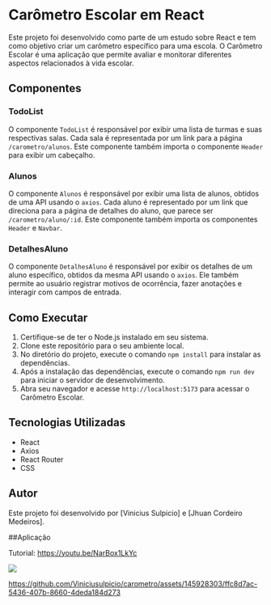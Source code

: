 # Carômetro Escolar em React

Este projeto foi desenvolvido como parte de um estudo sobre React e tem como objetivo criar um carômetro específico para uma escola. O Carômetro Escolar é uma aplicação que permite avaliar e monitorar diferentes aspectos relacionados à vida escolar.

## Componentes

### TodoList

O componente `TodoList` é responsável por exibir uma lista de turmas e suas respectivas salas. Cada sala é representada por um link para a página `/carometro/alunos`. Este componente também importa o componente `Header` para exibir um cabeçalho.

### Alunos

O componente `Alunos` é responsável por exibir uma lista de alunos, obtidos de uma API usando o `axios`. Cada aluno é representado por um link que direciona para a página de detalhes do aluno, que parece ser `/carometro/aluno/:id`. Este componente também importa os componentes `Header` e `Navbar`.

### DetalhesAluno

O componente `DetalhesAluno` é responsável por exibir os detalhes de um aluno específico, obtidos da mesma API usando o `axios`. Ele também permite ao usuário registrar motivos de ocorrência, fazer anotações e interagir com campos de entrada.

## Como Executar

1. Certifique-se de ter o Node.js instalado em seu sistema.
2. Clone este repositório para o seu ambiente local.
3. No diretório do projeto, execute o comando `npm install` para instalar as dependências.
4. Após a instalação das dependências, execute o comando `npm run dev` para iniciar o servidor de desenvolvimento.
5. Abra seu navegador e acesse `http://localhost:5173` para acessar o Carômetro Escolar.

## Tecnologias Utilizadas

- React
- Axios
- React Router
- CSS

## Autor

Este projeto foi desenvolvido por [Vinicius Sulpicio] e [Jhuan Cordeiro Medeiros].

##Aplicação

Tutorial: https://youtu.be/NarBox1LkYc 

[![](https://markdown-videos.deta.dev/youtube/NarBox1LkYc)]([https://youtu.be/NarBox1LkYc](https://youtu.be/czB2_T83U-o))


https://github.com/Viniciusulpicio/carometro/assets/145928303/ffc8d7ac-5436-407b-8660-4deda184d273


